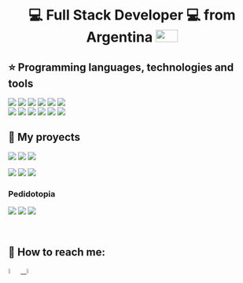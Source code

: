 <h1 size="30px" align="center">
💻 Full Stack Developer 💻 
from Argentina
<img width="45px" height="25px" src="https://github.com/francofraiese/francofraiese/blob/main/images/argentina.png"/>
</h1>

## :star: Programming languages, technologies and tools
  <img src="https://github.com/francofraiese/francofraiese/blob/main/images/JS.png">
  <img src="https://github.com/francofraiese/francofraiese/blob/main/images/TS.png">
  <img src="https://github.com/francofraiese/francofraiese/blob/main/images/react.png">
  <img src="https://github.com/francofraiese/francofraiese/blob/main/images/redux.png">
  <img src="https://github.com/francofraiese/francofraiese/blob/main/images/CSS3.png">
  <img src="https://github.com/francofraiese/francofraiese/blob/main/images/HTML.png">
  <br/>
  <img src="https://github.com/francofraiese/francofraiese/blob/main/images/NODE.png">
  <img src="https://github.com/francofraiese/francofraiese/blob/main/images/express.png">
  <img src="https://github.com/francofraiese/francofraiese/blob/main/images/postgres.png">
  <img src="https://github.com/francofraiese/francofraiese/blob/main/images/sequelize.png">
  <img src="https://github.com/francofraiese/francofraiese/blob/main/images/mysql.png">
  <img src="https://github.com/francofraiese/francofraiese/blob/main/images/logo.png">

  
  
## :pushpin: My proyects

<p>
  <a><img src="https://github.com/WanCirone/wancirone/blob/main/images/petStore/home.png"></a>
  <a><img src="https://github.com/WanCirone/wancirone/blob/main/images/petStore/catalogo.png"></a>
  <a><img src="https://github.com/WanCirone/wancirone/blob/main/images/petStore/tablaordenes.png"></a>
</p>
<p>
  <a><img src="https://github.com/WanCirone/wancirone/blob/main/images/petStore/carrito.png"></a>
  <a><img src="https://github.com/WanCirone/wancirone/blob/main/images/petStore/reviews.png"></a>
  <a><img src="https://github.com/WanCirone/wancirone/blob/main/images/petStore/average.png"></a>
</p>

<h3>Pedidotopia</h3>
<p>
  <a><img src="https://github.com/WanCirone/wancirone/blob/main/images/pedidotopia/tabla.jpg"></a>
  <a><img src="https://github.com/WanCirone/wancirone/blob/main/images/pedidotopia/nuevoprod.png"></a>
  <a><img src="https://github.com/WanCirone/wancirone/blob/main/images/pedidotopia/imagen.png"></a>
</p> 
&nbsp;

## :paperclip: How to reach me:
<span >
<a href="https://www.linkedin.com/in/wanda-trinidad-cirone/" ><img width="5%" src="https://github.com/WanCirone/wancirone/blob/main/logos/linkedin-icon.png"> &nbsp;
<a href="mailto:wandacirone@gmail.com" ><img width="5%" src="https://github.com/WanCirone/wancirone/blob/main/logos/gmail-icon%20green.png">
</span>